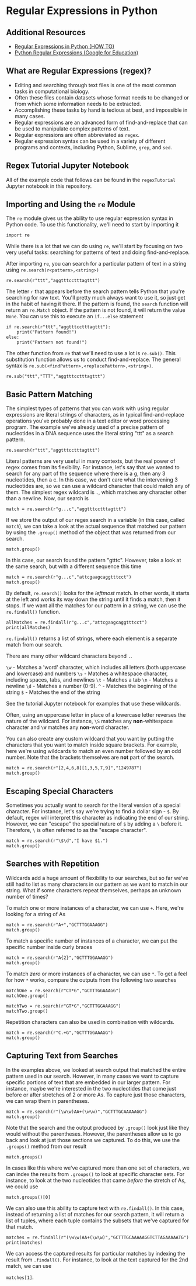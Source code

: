 # Regular Expressions in Python

## Additional Resources

- [Regular Expressions in Python (HOW TO)](https://docs.python.org/3/howto/regex.html)
- [Python Regular Expressions (Google for Education)](https://developers.google.com/edu/python/regular-expressions)

## What are Regular Expressions (regex)?
    
- Editing and searching through text files is one of the most common tasks in computational biology.
- Often these files contain datasets whose format needs to be changed or from which some information needs to be extracted.
- Accomplishing these tasks by hand is tedious at best, and impossible in many cases.
- Regular expressions are an advanced form of find-and-replace that can be used to manipulate complex patterns of text.
- Regular expressions are often abbreviated as `regex`.
- Regular expression syntax can be used in a variety of different programs and contexts, including Python, Sublime, `grep`, and `sed`.

## Regex Tutorial Jupyter Notebook

All of the example code that follows can be found in the `regexTutorial` Jupyter notebook in this repository.

## Importing and Using the `re` Module

The `re` module gives us the ability to use regular expression syntax in Python code. To use this functionality, we'll need to start by importing it

`import re`

While there is a lot that we can do using `re`, we'll start by focusing on two very useful tasks: searching for patterns of text and doing find-and-replace.

After importing `re`, you can search for a particular pattern of text in a string using `re.search(r<pattern>,<string>)`

`re.search(r"ttt","aggtttcctttagttt")`

The letter `r` that appears before the search pattern tells Python that you're searching for raw text. You'll pretty much always want to use it, so just get in the habit of having it there. If the pattern is found, the `search` function will return an `re.Match` object. If the pattern is not found, it will return the value `None`.  You can use this to execute an `if...else` statement

```
if re.search(r"ttt","aggtttcctttagttt"):
    print("Pattern found!")
else:
    print("Pattern not found!")
```

The other function from `re` that we'll need to use a lot is `re.sub()`. This substitution function allows us to conduct find-and-replace. The general syntax is `re.sub(<findPattern>,<replacePattern>,<string>)`.

`re.sub("ttt","TTT","aggtttcctttagttt")`

## Basic Pattern Matching

The simplest types of patterns that you can work with using regular expressions are literal strings of characters, as in typical find-and-replace operations you've probably done in a text editor or word processing program. The example we've already used of a precise pattern of nucleotides in a DNA sequence uses the literal string "ttt" as a search pattern.

`re.search(r"ttt","aggtttcctttagttt")`

Literal patterns are very useful in many contexts, but the real power of regex comes from its flexibility. For instance, let's say that we wanted to search for any part of the sequence where there is a g, then any 3 nucleotides, then a c. In this case, we don't care what the intervening 3 nucleotides are, so we can use a wildcard character that could match any of them. The simplest regex wildcard is `.`, which matches any character other than a newline. Now, our search is

`match = re.search(r"g...c","aggtttcctttagttt")`

If we store the output of our regex search in a variable (in this case, called `match`), we can take a look at the actual sequence that matched our pattern by using the `.group()` method of the object that was returned from our search.

`match.group()`

In this case, our search found the pattern "gtttc". However, take a look at the same search, but with a different sequence this time

```
match = re.search(r"g...c","attcgaagcaggtttcct")
match.group()
```

By default, `re.search()` looks for the _leftmost_ match. In other words, it starts at the left and works its way down the string until it finds a match, then it stops. If we want all the matches for our pattern in a string, we can use the `re.findall()` function.

```
allMatches = re.findall(r"g...c","attcgaagcaggtttcct")
print(allMatches)
```

`re.findall()` returns a list of strings, where each element is a separate match from our search.

There are many other wildcard characters beyond `.`.

`\w` - Matches a 'word' character, which includes all letters (both uppercase and lowercase) and numbers
`\s` - Matches a whitespace character, including spaces, tabs, and newlines
`\t` - Matches a tab
`\n` - Matches a newline
`\d` - Matches a number (0-9).
`^` - Matches the beginning of the string
`$` - Matches the end of the string

See the tutorial Jupyter notebook for examples that use these wildcards.

Often, using an uppercase letter in place of a lowercase letter reverses the nature of the wildcard. For instance, `\S` matches any __non__-whitespace character and `\W` matches any __non__-word character.

You can also create any custom wildcard that you want by putting the characters that you want to match inside square brackets. For example, here we're using wildcards to match an even number followed by an odd number. Note that the brackets themselves are __not__ part of the search. 

```
match = re.search(r"[2,4,6,8][1,3,5,7,9]","1249787")
match.group()
```

## Escaping Special Characters

Sometimes you actually want to search for the literal version of a special character. For instance, let's say we're trying to find a dollar sign - `$`. By default, regex will interpret this character as indicating the end of our string. However, we can "escape" the special nature of `$` by adding a `\` before it. Therefore, `\` is often referred to as the "escape character".

```
match = re.search(r"\$\d","I have $1.")
match.group()
```

## Searches with Repetition

Wildcards add a huge amount of flexibility to our searches, but so far we've still had to list as many characters in our pattern as we want to match in our string. What if some characters repeat themselves, perhaps an unknown number of times?

To match one or more instances of a character, we can use `+`. Here, we're looking for a string of As

```
match = re.search(r"A+","GCTTTGGAAAGG")
match.group()
```

To match a specific number of instances of a character, we can put the specific number inside curly braces

```
match = re.search(r"A{2}","GCTTTGGAAAGG")
match.group()
```

To match _zero_ or more instances of a character, we can use `*`. To get a feel for how `*` works, compare the outputs from the following two searches

```
matchOne = re.search(r"CT*G","GCTTTGGAAAGG")
matchOne.group()

matchTwo = re.search(r"GT*G","GCTTTGGAAAGG")
matchTwo.group()
```

Repetition characters can also be used in combination with wildcards.

```
match = re.search(r"C.+G","GCTTTGGAAAGG")
match.group()
```

## Capturing Text from Searches

In the examples above, we looked at search output that matched the entire pattern used in our search. However, in many cases we want to capture specific portions of text that are embedded in our larger pattern. For instance, maybe we're interested in the two nucleotides that come just before or after stretches of 2 or more As. To capture just those characters, we can wrap them in parentheses.

```
match = re.search(r"(\w\w)AA+(\w\w)","GCTTTGCAAAAAGG")
match.group()
```

Note that the search and the output produced by `.group()` look just like they would without the parentheses. However, the parentheses allow us to go back and look at just those sections we captured. To do this, we use the `.groups()` method from our result

`match.groups()`

In cases like this where we've captured more than one set of characters, we can index the results from `.groups()` to look at specific character sets. For instance, to look at the two nucleotides that came _before_ the stretch of As, we could use

`match.groups()[0]`

We can also use this ability to capture text with `re.findall()`. In this case, instead of returning a list of matches for our search pattern, it will return a list of tuples, where each tuple contains the subsets that we've captured for that match.

```
matches = re.findall(r"(\w\w)AA+(\w\w)","GCTTTGCAAAAAGGTCTTAGAAAAATG")
print(matches)
```

We can access the captured results for particular matches by indexing the result from `.findall()`. For instance, to look at the text captured for the 2nd match, we can use

`matches[1]`.
